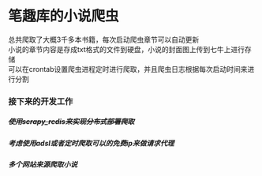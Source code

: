 # 笔趣库的小说爬虫
总共爬取了大概3千多本书籍，每次启动爬虫章节可以自动更新  
小说的章节内容是存成txt格式的文件到硬盘，小说的封面图上传到七牛上进行存储  
可以在crontab设置爬虫进程定时进行爬取，并且爬虫日志根据每次启动时间来进行分割

### 接下来的开发工作
##### ~~使用scrapy_redis来实现分布式部署爬取~~
##### 考虑使用adsl或者定时爬取可以的免费ip来做请求代理
##### 多个网站来源爬取小说
